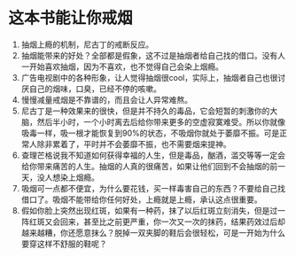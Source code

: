 # 这本书能让你戒烟

1. 抽烟上瘾的机制，尼古丁的戒断反应。
2. 抽烟能带来的好处？全部都是假象，这不过是抽烟者给自己找的借口。没有人一开始喜欢抽烟，因为不喜欢，也不觉得自己会染上烟瘾。
3. 广告电视剧中的各种形象，让人觉得抽烟很cool，实际上，抽烟者自己也很讨厌自己的烟味，口臭，已经不停的咳嗽。
4. 慢慢减量戒烟是不靠谱的，而且会让人异常难熬。
5. 尼古丁是一种效果来的很快，但是并不持久的毒品，它会短暂的刺激你的大脑，然后半小时，一个小时离去后给你带来更多的空虚寂寞难受。所以你就像吸毒一样，吸一根才能恢复到90%的状态，不吸烟你就处于萎靡不振。可是正常人除非累着了，平时并不会萎靡不振，也不需要烟来提神。
6. 查理芒格说我不知道如何获得幸福的人生，但是毒品，酗酒，滥交等等一定会给你带来痛苦的人生。抽烟的人真的很痛苦，如果让他们回到不会抽烟的前一天，没人想染上烟瘾。
7. 吸烟可一点都不便宜，为什么要花钱，买一样毒害自己的东西？不要给自己找借口了。吸烟不能带给你任何好处，上瘾就是上瘾，承认这点很重要。
8. 假如你脸上突然出现红斑，如果有一种药，抹了以后红斑立刻消失，但是过一阵红斑又会回来，甚至比之前更严重，你一次又一次的抹药，结果药效过后却越来越糟，你还愿意抹么？脱掉一双夹脚的鞋后会很轻松，可是一开始为什么要穿这样不舒服的鞋呢？
